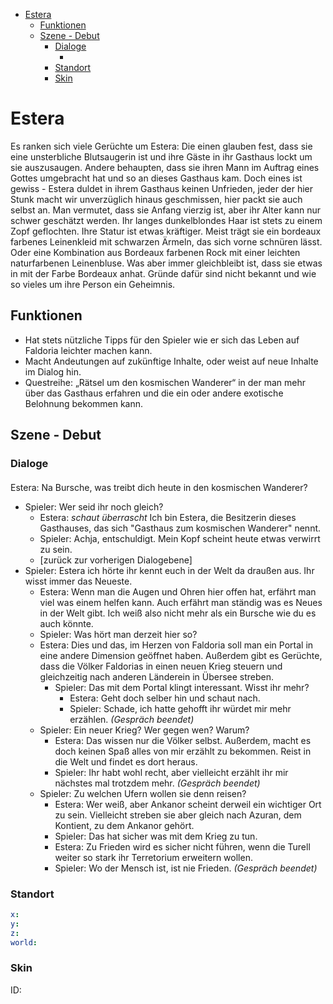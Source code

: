 - [Estera](#estera)
  - [Funktionen](#funktionen)
  - [Szene - Debut](#szene---debut)
    - [Dialoge](#dialoge)
      - [](#)
    - [Standort](#standort)
    - [Skin](#skin)

# Estera

Es ranken sich viele Gerüchte um Estera: Die einen glauben fest, dass sie eine unsterbliche Blutsaugerin ist und ihre Gäste in ihr Gasthaus lockt um sie auszusaugen. Andere behaupten, dass sie ihren Mann im Auftrag eines Gottes umgebracht hat und so an dieses Gasthaus kam. Doch eines ist gewiss -  Estera duldet in ihrem Gasthaus keinen Unfrieden, jeder der hier Stunk macht wir unverzüglich hinaus geschmissen, hier packt sie auch selbst an. Man vermutet, dass sie Anfang vierzig ist, aber ihr Alter kann nur schwer geschätzt werden. Ihr langes dunkelblondes Haar ist stets zu einem Zopf geflochten. Ihre Statur ist etwas kräftiger. Meist trägt sie ein bordeaux farbenes Leinenkleid mit schwarzen Ärmeln, das sich vorne schnüren lässt. Oder eine Kombination aus Bordeaux farbenen Rock mit einer leichten naturfarbenen Leinenbluse. Was aber immer gleichbleibt ist, dass sie etwas in mit der Farbe Bordeaux anhat. Gründe dafür sind nicht bekannt und wie so vieles um ihre Person ein Geheimnis.

## Funktionen

* Hat stets nützliche Tipps für den Spieler wie er sich das Leben auf Faldoria leichter machen kann.
* Macht Andeutungen auf zukünftige Inhalte, oder weist auf neue Inhalte im Dialog hin.
* Questreihe: „Rätsel um den kosmischen Wanderer“ in der man mehr über das Gasthaus erfahren und die ein oder andere exotische Belohnung bekommen kann.

## Szene - Debut

### Dialoge

#### 

Estera: Na Bursche, was treibt dich heute in den kosmischen Wanderer?
  * Spieler: Wer seid ihr noch gleich?
    * Estera: *schaut überrascht* Ich bin Estera, die Besitzerin dieses Gasthauses, das sich "Gasthaus zum kosmischen Wanderer" nennt. 
    * Spieler: Achja, entschuldigt. Mein Kopf scheint heute etwas verwirrt zu sein. 
    * [zurück zur vorherigen Dialogebene]
  * Spieler: Estera ich hörte ihr kennt euch in der Welt da draußen aus. Ihr wisst immer das Neueste.
    * Estera: Wenn man die Augen und Ohren hier offen hat, erfährt man viel was einem helfen kann. Auch erfährt man ständig was es Neues in der Welt gibt. Ich weiß also nicht mehr als ein Bursche wie du es auch könnte.
    * Spieler: Was hört man derzeit hier so?
    * Estera: Dies und das, im Herzen von Faldoria soll man ein Portal in eine andere Dimension geöffnet haben. Außerdem gibt es Gerüchte, dass die Völker Faldorias in einen neuen Krieg steuern und gleichzeitig nach anderen Länderein in Übersee streben.
      * Spieler: Das mit dem Portal klingt interessant. Wisst ihr mehr?
        *  Estera: Geht doch selber hin und schaut nach. 
        *  Spieler: Schade, ich hatte gehofft ihr würdet mir mehr erzählen. *(Gespräch beendet)*
     *  Spieler: Ein neuer Krieg? Wer gegen wen? Warum?
        *  Estera: Das wissen nur die Völker selbst. Außerdem, macht es doch keinen Spaß alles von mir erzählt zu bekommen. Reist in die Welt und findet es dort heraus.
        *  Spieler: Ihr habt wohl recht, aber vielleicht erzählt ihr mir nächstes mal trotzdem mehr. *(Gespräch beendet)*
     *  Spieler: Zu welchen Ufern wollen sie denn reisen?
        *  Estera: Wer weiß, aber Ankanor scheint derweil ein wichtiger Ort zu sein. Vielleicht streben sie aber gleich nach Azuran, dem Kontient, zu dem Ankanor gehört.
        *  Spieler: Das hat sicher was mit dem Krieg zu tun.
        *  Estera: Zu Frieden wird es sicher nicht führen, wenn die Turell weiter so stark ihr Terretorium erweitern wollen. 
        *  Spieler: Wo der Mensch ist, ist nie Frieden. *(Gespräch beendet)*
  

### Standort
```yml
x: 
y: 
z: 
world: 
```

### Skin
ID: 